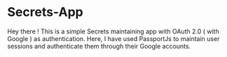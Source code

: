 # Secrets-App
Hey there !
This is a simple Secrets maintaining app with OAuth 2.0 ( with Google ) as authentication.
Here, I have used PassportJs to maintain user sessions and authenticate them through their Google accounts.
